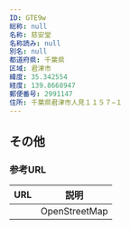 ```yaml
---
ID: GTE9w
総称: null
名称: 慈安堂
名称読み: null
別名: null
都道府県: 千葉県
区域: 君津市
緯度: 35.342554
経度: 139.8668947
郵便番号: 2991147
住所: 千葉県君津市人見１１５７−１
---
```


## その他

### 参考URL

| URL | 説明          |
| --- | ------------- |
|     | OpenStreetMap |
